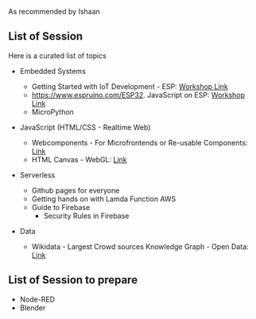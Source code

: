 
As recommended by Ishaan 

## List of Session
Here is a curated list of topics 

* Embedded Systems
    * Getting Started with IoT Development - ESP: [Workshop Link](https://karx.github.io/ESP)
    * https://www.espruino.com/ESP32. JavaScript on ESP: [Workshop Link](https://karx.github.io/Esprunio/)
    * MicroPython 

* JavaScript (HTML/CSS - Realtime Web)
    * Webcomponents - For Microfrontends or Re-usable Components: [Link](https://karx.github.io/WebComponents)
    * HTML Canvas - WebGL: [Link](https://karx.github.io/kCanvas)

* Serverless
    * Github pages for everyone
    * Getting hands on with Lamda Function AWS
    * Guide to Firebase
        * Security Rules in Firebase

* Data
    * Wikidata - Largest Crowd sources Knowledge Graph - Open Data: [Link](https://karx.github.io/Wikidata/)

## List of Session to prepare
* Node-RED
* Blender